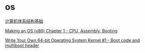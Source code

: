 # os

[计算机体系结构基础](https://foxsen.github.io/archbase/)

[Making an OS (x86) Chapter 1 - CPU, Assembly, Booting](https://www.youtube.com/watch?v=MwPjvJ9ulSc)

[Write Your Own 64-bit Operating System Kernel #1 - Boot code and multiboot header](https://www.youtube.com/watch?v=FkrpUaGThTQ)

